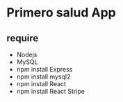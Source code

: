 # Primero salud App

 ## require 

* Nodejs 
* MySQL
* npm install Express
* npm install mysql2
* npm install React
* npm install React Stripe 
 
 
